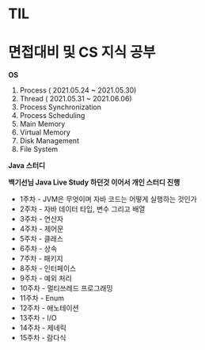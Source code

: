 # TIL

# 면접대비 및 CS 지식 공부


**OS**
1. Process ( 2021.05.24 ~ 2021.05.30)
2. Thread ( 2021.05.31 ~ 2021.06.06)
3. Process Synchronization
4. Process Scheduling
5. Main Memory
6. Virtual Memory
7. Disk Management
8. File System

**Java 스터디**

**백기선님 Java Live Study 하던것 이어서 개인 스터디 진행**

* 1주차 - JVM은 무엇이며 자바 코드는 어떻게 실행하는 것인가
* 2주차 - 자바 데이터 타입, 변수 그리고 배열
* 3주차 - 연산자
* 4주차 - 제어문
* 5주차 - 클래스
* 6주차 - 상속
* 7주차 - 패키지
* 8주차 - 인터페이스
* 9주차 - 예외 처리
* 10주차 - 멀티쓰레드 프로그래밍
* 11주차 - Enum
* 12주차 - 애노테이션
* 13주차 - I/O
* 14주차 - 제네릭
* 15주차 - 람다식
